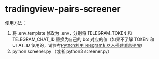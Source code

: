# tradingview-pairs-screener

使用方法：
1. 将 .env_template 修改为 .env，分别将 TELEGRAM_TOKEN 和 TELEGRAM_CHAT_ID 替换为自己的 bot 对应的值（如果不了解 TOKEN 和 CHAT_ID 使用的，请参考[Python利用Telegram机器人搭建消息提醒](https://zhuanlan.zhihu.com/p/529833007)）
2. python screener.py （或者 python3 screener.py）